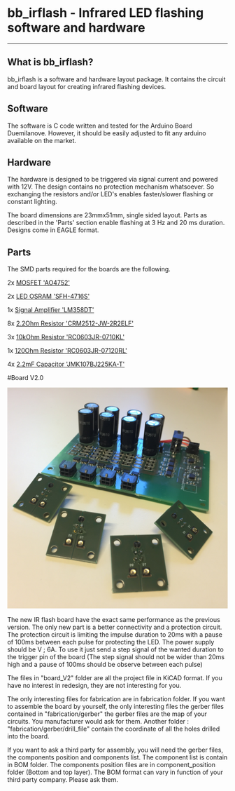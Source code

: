 ﻿# bb_irflash - Infrared LED flashing software and hardware

----
## What is bb_irflash?

bb_irflash is a software and hardware layout package. It contains the circuit and board layout for creating infrared flashing devices.

## Software

The software is C code written and tested for the Arduino Board Duemilanove. However, it should be easily adjusted to fit any arduino available on the market.

## Hardware

The hardware is designed to be triggered via signal current and powered with 12V. The design contains no protection mechanism whatsoever. So exchanging the resistors and/or LED's enables faster/slower flashing or constant lighting. 

The board dimensions are 23mmx51mm, single sided layout. Parts as described in the 'Parts' section enable flashing at 3 Hz and 20 ms duration. Designs come in EAGLE format.

## Parts
The SMD parts required for the boards are the following.

2x [MOSFET 'AO4752'](http://www.digikey.com/product-detail/en/alpha-omega-semiconductor-inc/AO4752/785-1597-1-ND/3712546)

2x [LED OSRAM 'SFH-4716S'](http://www.digikey.com/product-detail/en/osram-opto-semiconductors-inc/SFH-4716S/475-3045-1-ND/4360722)

1x [Signal Amplifier 'LM358DT'](http://www.digikey.com/product-detail/en/stmicroelectronics/LM358DT/497-1591-1-ND/592083) 

8x [2.2Ohm Resistor 'CRM2512-JW-2R2ELF'](http://www.digikey.com/product-detail/en/bourns-inc/CRM2512-JW-2R2ELF/CRM2512-JW-2R2ELFCT-ND/3592989) 

3x [10kOhm Resistor 'RC0603JR-0710KL'](http://www.digikey.com/product-detail/en/yageo/RC0603JR-0710KL/311-10KGRCT-ND/729647) 

1x [120Ohm Resistor 'RC0603JR-07120RL'](http://www.digikey.com/product-detail/en/yageo/RC0603JR-07120RL/311-120GRCT-ND/729653) 

4x [2.2mF Capacitor 'JMK107BJ225KA-T'](http://www.digikey.com/product-detail/en/taiyo-yuden/JMK107BJ225KA-T/587-1254-1-ND/931031) 

#Board V2.0

![Alt text](board_V2/pix.JPG?raw=true "BoardV2")

The new IR flash board have the exact same performance as the previous version. The only new part is a better connectivity and a protection circuit.
The protection circuit is limiting the impulse duration to 20ms with a pause of 100ms between each pulse for protecting the LED. The power supply should be 
V ; 6A. To use it just send a step signal of the wanted duration to the trigger pin of the board (The step signal should not be wider than 20ms high and a pause of 100ms should be observe between each pulse)

The files in "board_V2" folder are all the project file in KiCAD format. If you have no interest in redesign, they are not interesting for you. 

The only interesting files for fabrication are in fabrication folder. 
If you want to assemble the board by yourself, the only interesting files the gerber files contained in "fabrication/gerber" the gerber files are the map of your circuits.
You manufacturer would ask for them. Another folder : "fabrication/gerber/drill_file" contain the coordinate of all the holes drilled into the board.

If you want to ask a third party for assembly, you will need the gerber files, the components position and components list. The component list is contain in BOM folder. 
The components position files are in component_position folder (Bottom and top layer). The BOM format can vary in function of your third party company. Please ask them.